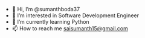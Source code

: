 - 👋 Hi, I’m @sumanthboda37
- 👀 I’m interested in Software Development Engineer  
- 🌱 I’m currently learning Python
- 📫 How to reach me saisumanth15@gmail.com

<!---
sumanthboda37/sumanthboda37 is a ✨ special ✨ repository because its `README.md` (this file) appears on your GitHub profile.
You can click the Preview link to take a look at your changes.
--->
